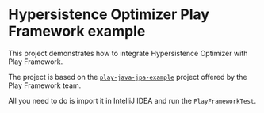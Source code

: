# Hypersistence Optimizer Play Framework example

This project demonstrates how to integrate Hypersistence Optimizer with Play Framework.

The project is based on the [`play-java-jpa-example`](https://github.com/playframework/play-samples/tree/2.8.x/play-java-jpa-example) project offered by the Play Framework team.

All you need to do is import it in IntelliJ IDEA and run the `PlayFrameworkTest`.
